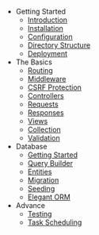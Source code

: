 <!-- [![logo](_media/logo.png ':class=sidebar-logo')]() -->

- Getting Started
  - [Introduction](introduction.md)
  - [Installation](installation.md)
  - [Configuration](configuration.md)
  - [Directory Structure](structure.md)
  - [Deployment](deployment.md)
- The Basics
  - [Routing](routing.md)
  - [Middleware](middleware.md)
  - [CSRF Protection](csrf.md)
  - [Controllers](controllers.md)
  - [Requests](requests.md)
  - [Responses](responses.md)
  - [Views](views.md)
  - [Collection](collection.md)
  - [Validation](validation.md)
- Database
  - [Getting Started](database.md)
  - [Query Builder](query_builder.md)
  - [Entities](entities.md)
  - [Migration](migration.md)
  - [Seeding](seeding.md)
  - [Elegant ORM](orm.md)
- Advance
  - [Testing](testing.md)
  - [Task Scheduling](tasks.md)